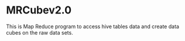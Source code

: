 # MRCubev2.0
This is Map Reduce program to access hive tables data and create data cubes on the raw data sets.

